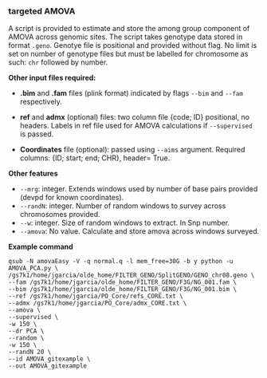 ### targeted AMOVA

A script is provided to estimate and store the among group component of AMOVA 
across genomic sites. The script takes genotype data stored in format `.geno`.
Genotye file is positional and provided without flag. No limit is set on number of 
genotype files but must be labelled for chromosome as such: `chr` followed by number.


**Other input files required:**

- **.bim** and **.fam** files (plink format) indicated by flags `--bim` and `--fam` respectively.

- **ref** and **admx** (optional) files: two column file {code; ID} positional, no headers. Labels in ref file used for 
AMOVA calculations if `--supervised` is passed.

- **Coordinates** file (optional): passed using `--aims` argument. Required columns: {ID; start; end; CHR}, header= True.


**Other features**
- `--mrg`: integer. Extends windows used by number of base pairs provided (devpd for known coordinates). 
- `--randN`: integer. Number of random windows to survey across chromosomes provided. 
- `--w`: integer. Size of random windows to extract. In Snp number.
- `--amova`: No value. Calculate and store amova across windows surveyed.


**Example command**


    qsub -N amovaEasy -V -q normal.q -l mem_free=30G -b y python -u AMOVA_PCA.py \
    /gs7k1/home/jgarcia/olde_home/FILTER_GENO/SplitGENO/GENO_chr08.geno \
    --fam /gs7k1/home/jgarcia/olde_home/FILTER_GENO/F3G/NG_001.fam \
    --bim /gs7k1/home/jgarcia/olde_home/FILTER_GENO/F3G/NG_001.bim \
    --ref /gs7k1/home/jgarcia/PO_Core/refs_CORE.txt \
    --admx /gs7k1/home/jgarcia/PO_Core/admx_CORE.txt \
    --amova \
    --supervised \
    -w 150 \
    --dr PCA \
    --random \
    -w 150 \
    --randN 20 \
    --id AMOVA_gitexample \
    --out AMOVA_gitexample

